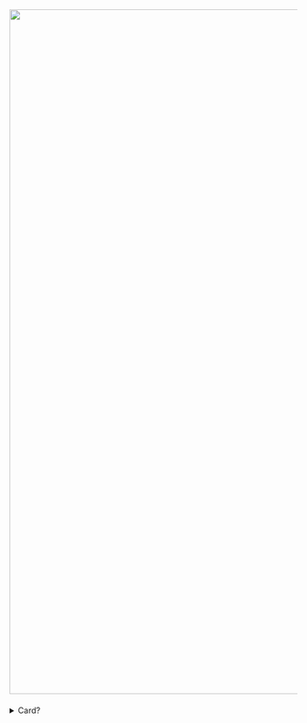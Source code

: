 <!--
LAST UPDATED: July 20, 21
AUTHOR: JISHAN SHAIKH
SUMMARY: {refactor_card_design, optional_card_visibility, html_element_changes_only}
-->
<html>
  <a href="https://jishan.codes" target="_blank">
    <img src="https://github.com/jishanshaikh4/personal-branding/blob/main/complete-branding-banner/complete-branding-banner.png" width=900, height=1200 />
  </a>
  <br><br>
  <details>
    <summary>Card?</summary>
    <img src="https://github.com/jishanshaikh4/personal-branding/blob/main/complete-branding-card/complete-branding-card1.png" width=600, height=350 />
    <img src="https://github.com/jishanshaikh4/personal-branding/blob/main/complete-branding-card/complete-branding-card2.png" width=600, height=350 />
  </details>
</html>
